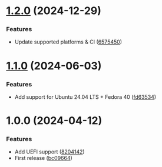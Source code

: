 # [1.2.0](https://github.com/de-it-krachten/ansible-role-kickstart/compare/v1.1.0...v1.2.0) (2024-12-29)


### Features

* Update supported platforms & CI ([6575450](https://github.com/de-it-krachten/ansible-role-kickstart/commit/657545097d02c07d93e09548fbac3c0c1bbcc285))

# [1.1.0](https://github.com/de-it-krachten/ansible-role-kickstart/compare/v1.0.0...v1.1.0) (2024-06-03)


### Features

* Add support for Ubuntu 24.04 LTS + Fedora 40 ([fd63534](https://github.com/de-it-krachten/ansible-role-kickstart/commit/fd63534813d3dfdfafb86339420411e4d4ac781b))

# 1.0.0 (2024-04-12)


### Features

* Add UEFI support ([8204142](https://github.com/de-it-krachten/ansible-role-kickstart/commit/8204142500d28ceb3c7e62b2fa47748ffcce38ad))
* First release ([bc09664](https://github.com/de-it-krachten/ansible-role-kickstart/commit/bc0966405f8719d34f6b87258721aa02ae19a1a8))
